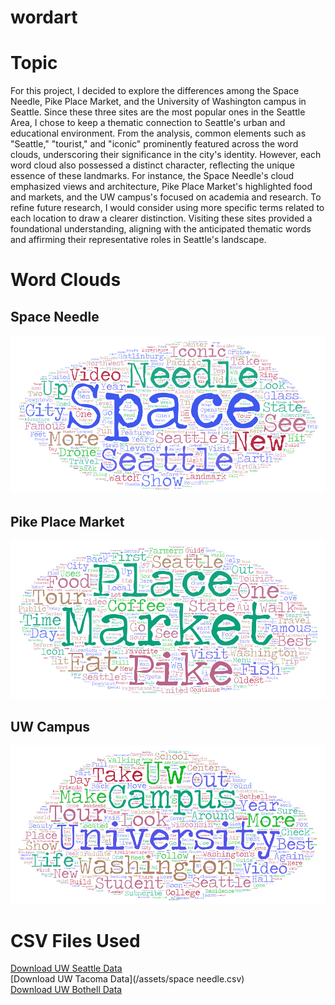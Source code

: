 # wordart

# Topic
For this project, I decided to explore the differences among the Space Needle, Pike Place Market, and the University of Washington campus in Seattle. Since these three sites are the most popular ones in the Seattle Area, I chose to keep a thematic connection to Seattle's urban and educational environment. From the analysis, common elements such as "Seattle," "tourist," and "iconic" prominently featured across the word clouds, underscoring their significance in the city's identity. However, each word cloud also possessed a distinct character, reflecting the unique essence of these landmarks. For instance, the Space Needle's cloud emphasized views and architecture, Pike Place Market's highlighted food and markets, and the UW campus's focused on academia and research. To refine future research, I would consider using more specific terms related to each location to draw a clearer distinction. Visiting these sites provided a foundational understanding, aligning with the anticipated thematic words and affirming their representative roles in Seattle's landscape.

# Word Clouds

## Space Needle
<img src="/images/space needle.png" alt="Space Needle Word Cloud">

## Pike Place Market
<img src="/images/pike place market.png" alt="Pike Place Market Word Cloud">

## UW Campus
<img src="/images/uw campus.png" alt="UW Campus Word Cloud">

# CSV Files Used
[Download UW Seattle Data](/assets/pike-place-market.csv) <br>
[Download UW Tacoma Data](/assets/space needle.csv) <br>
[Download UW Bothell Data](/assets/uwcampus.csv)